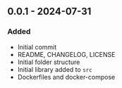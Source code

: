 ## 0.0.1 - 2024-07-31
### Added
* Initial commit
* README, CHANGELOG, LICENSE
* Initial folder structure
* Initial library added to `src`
* Dockerfiles and docker-compose
